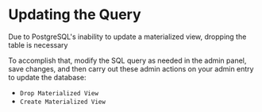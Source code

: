 # Updating the Query
Due to PostgreSQL's inability to update a materialized view, dropping the table is necessary

To accomplish that, modify the SQL query as needed in the admin panel, save changes, 
and then carry out these admin actions on your admin entry to update the database:

* `Drop Materialized View`
* `Create Materialized View`